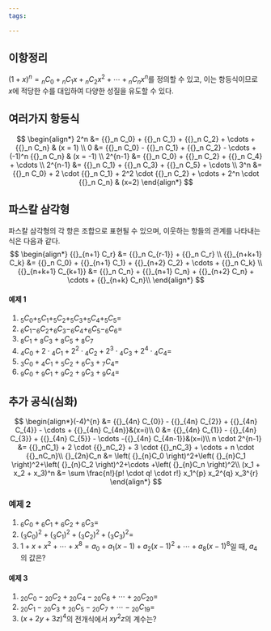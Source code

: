```yaml
---
tags:

---
```

## 이항정리
$(1+x)^n = {{}_n C_0} + {{}_n C_1}x + {{}_n C_2}x^2 + \cdots + {{}_n C_n}x^n$를 정의할 수 있고, 이는 항등식이므로 $x$에 적당한 수를 대입하여 다양한 성질을 유도할 수 있다.

## 여러가지 항등식
$$
\begin{align*}
2^n &= {{}_n C_0} + {{}_n C_1} + {{}_n C_2} + \cdots + {{}_n C_n} & (x = 1) \\
0 &= {{}_n C_0} - {{}_n C_1} + {{}_n C_2} - \cdots + (-1)^n {{}_n C_n} & (x = -1) \\
2^{n-1} &= {{}_n C_0} + {{}_n C_2} + {{}_n C_4} + \cdots \\
2^{n-1} &= {{}_n C_1} + {{}_n C_3} + {{}_n C_5} + \cdots \\
3^n &= {{}_n C_0} + 2 \cdot {{}_n C_1} + 2^2 \cdot {{}_n C_2} + \cdots + 2^n \cdot {{}_n C_n} & (x=2) 
\end{align*}
$$

## 파스칼 삼각형
파스칼 삼각형의 각 항은 조합으로 표현될 수 있으며, 이웃하는 항들의 관계를 나타내는 식은 다음과 같다.
$$
\begin{align*} {{}_{n+1} C_r} &= {{}_n C_{r-1}} + {{}_n C_r} \\
{{}_{n+k+1} C_k} &= {{}_n C_0} + {{}_{n+1} C_1} + {{}_{n+2} C_2} + \cdots + {{}_n C_k} \\
{{}_{n+k+1} C_{k+1}} &= {{}_n C_n} + {{}_{n+1} C_n} + {{}_{n+2} C_n} + \cdots +  {{}_{n+k} C_n}\\
\end{align*}
$$


#### 예제 1
1. ${}_{5} C _{0} + _{5} C _{1} + _{5} C _{2} + _{5} C _{3} + _{5} C _{4} + _{5} C _{5}=$
2. ${}_{6} C _{1} - _{6} C _{2} + _{6} C _{3} - _{6} C _{4} + _{6} C _{5} - _{6} C _{6}=$
3. ${}_{8} C _{1} + {}_{8} C _{3} + {}_{8} C _{5} +{}_{8} C _{7}$
4. ${}_{4} C _{0} +2 \cdot{} _{4} C _{1} +2 ^{2} \cdot {}_{4} C _{2} +2 ^{3} \cdot {}_{4} C _{3} +2 ^{4} \cdot {}_{4} C _{4}=$
5. ${}_{3} C _{0} + {}_{4} C _{1} + {}_{5} C _{2} + {}_{6} C _{3} + {}_{7} C _{4}=$
6. ${}_{9} C _{0} + {}_{9} C_{1} + {}_{9} C _{2} + {}_{9} C _{3} + {}_{9} C _{4}=$

## 추가 공식(심화)
$$
\begin{align*}(-4)^{n} &= {{}_{4n} C_{0}} - {{}_{4n} C_{2}} + {{}_{4n} C_{4}} - \cdots + {{}_{4n} C_{4n}}&(x=i)\\
0 &= {{}_{4n} C_{1}} - {{}_{4n} C_{3}} + {{}_{4n} C_{5}} - \cdots -{{}_{4n} C_{4n-1}}&(x=i)\\
n \cdot 2^{n-1} &= {{}_nC_1} + 2 \cdot {{}_nC_2} + 3 \cdot {{}_nC_3} + \cdots + n \cdot {{}_nC_n}\\
{}_{2n}C_n &= \left( {}_{n}C_0 \right)^2+\left( {}_{n}C_1 \right)^2+\left( {}_{n}C_2 \right)^2+\cdots +\left( {}_{n}C_n \right)^2\\
(x_1 + x_2 + x_3)^n &= \sum \frac{n!}{p! \cdot q! \cdot r!} x_1^{p} x_2^{q} x_3^{r}
\end{align*}
$$

### 예제 2
1. ${}_{6} C _{0} + {}_{6} C _{1} + {}_{6} C _{2} +{}_{6} C _{3}=$
2. $\left( {}_{3}C_0 \right)^2+\left( {}_{3}C_1 \right)^2+\left( {}_{3}C_2 \right)^2+\left( {}_{3}C_3 \right)^2=$
3. $1+x+x ^{2} + \cdots +x^{8} =a _{0} +a _{1} (x-1)+a _{2} (x-1)^{2} + \cdots +a _{8} (x-1) ^{8}$일 때, $a_4$의 값은?
#### 예제 3
1. ${}_{20} C _{0} - {}_{20} C _{2} + {}_{20} C _{4} - {}_{20} C _{6} + \cdots + {}_{20} C _{20}=$
2. ${}_{20} C _{1} - {}_{20} C _{3} + {}_{20} C _{5} - {}_{20} C _{7} + \cdots - {}_{20} C _{19}=$
3. $(x+2y+3z)^4$의 전개식에서 $xy^2z$의 계수는?
